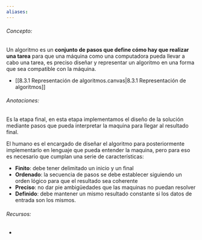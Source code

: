 ```yaml
---
aliases:
---
```

###### Concepto:

Un algoritmo es un **conjunto de pasos que define cómo hay que realizar una tarea** para que una máquina como una computadora pueda llevar a cabo una tarea, es preciso diseñar y representar un algoritmo en una forma que sea compatible con la máquina.

- [[8.3.1 Representación de algoritmos.canvas|8.3.1 Representación de algoritmos]]

###### Anotaciones:

Es la etapa final, en esta etapa implementamos el diseño de la solución mediante pasos que pueda interpretar la maquina para llegar al resultado final.

El humano es el encargado de diseñar el algoritmo para posteriormente implementarlo en lenguaje que pueda entender la maquina, pero para eso es necesario que cumplan una serie de características:

- **Finito**: debe tener delimitado un inicio y un final
- **Ordenado**: la secuencia de pasos se debe establecer siguiendo un orden lógico para que el resultado sea coherente 
- **Preciso**: no dar pie ambigüedades que las maquinas no puedan resolver
- **Definido**: debe mantener un mismo resultado constante  si los datos de entrada son los mismos.

###### Recursos:

- 